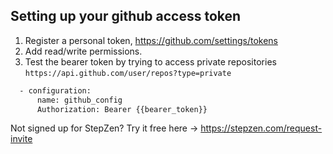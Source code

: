 ## Setting up your github access token

1. Register a personal token, https://github.com/settings/tokens
2. Add read/write permissions.
3. Test the bearer token by trying to access private repositories `https://api.github.com/user/repos?type=private`
```bash
  - configuration:  
      name: github_config
      Authorization: Bearer {{bearer_token}}
```


Not signed up for StepZen? Try it free here -> https://stepzen.com/request-invite

